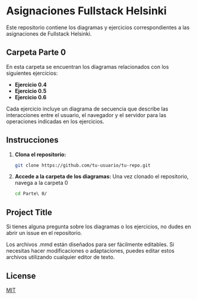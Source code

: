 # Asignaciones Fullstack Helsinki

Este repositorio contiene los diagramas y ejercicios correspondientes a las asignaciones de Fullstack Helsinki.

## Carpeta Parte 0

En esta carpeta se encuentran los diagramas relacionados con los siguientes ejercicios:

- **Ejercicio 0.4**
- **Ejercicio 0.5**
- **Ejercicio 0.6**

Cada ejercicio incluye un diagrama de secuencia que describe las interacciones entre el usuario, el navegador y el servidor para las operaciones indicadas en los ejercicios.

## Instrucciones

1. **Clona el repositorio:**
   ```bash
   git clone https://github.com/tu-usuario/tu-repo.git

2. **Accede a la carpeta de los diagramas:**
    Una vez clonado el repositorio, navega a la carpeta 0
    ```bash
    cd Parte\ 0/

## Project Title

Si tienes alguna pregunta sobre los diagramas o los ejercicios, no dudes en abrir un issue en el repositorio.


Los archivos .mmd están diseñados para ser fácilmente editables. Si necesitas hacer modificaciones o adaptaciones, puedes editar estos archivos utilizando cualquier editor de texto.

## License

[MIT](https://choosealicense.com/licenses/mit/)
